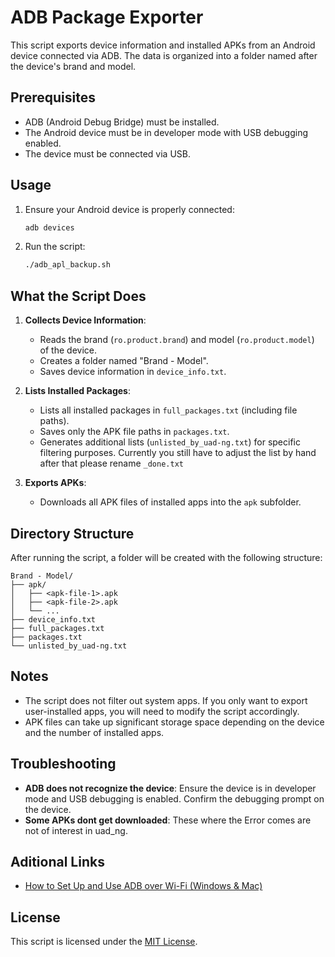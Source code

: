 # ADB Package Exporter

This script exports device information and installed APKs from an Android device connected via ADB. The data is organized into a folder named after the device's brand and model.

## Prerequisites
- ADB (Android Debug Bridge) must be installed.
- The Android device must be in developer mode with USB debugging enabled.
- The device must be connected via USB.

## Usage
1. Ensure your Android device is properly connected:
   ```bash
   adb devices
   ```
2. Run the script:
   ```bash
   ./adb_apl_backup.sh
   ```

## What the Script Does
1. **Collects Device Information**:
   - Reads the brand (`ro.product.brand`) and model (`ro.product.model`) of the device.
   - Creates a folder named "Brand - Model".
   - Saves device information in `device_info.txt`.

2. **Lists Installed Packages**:
   - Lists all installed packages in `full_packages.txt` (including file paths).
   - Saves only the APK file paths in `packages.txt`.
   - Generates additional lists (`unlisted_by_uad-ng.txt`) for specific filtering purposes. Currently you still have to adjust the list by hand after that please rename ```_done.txt```

3. **Exports APKs**:
   - Downloads all APK files of installed apps into the `apk` subfolder.

## Directory Structure
After running the script, a folder will be created with the following structure:

```
Brand - Model/
├── apk/
│   ├── <apk-file-1>.apk
│   ├── <apk-file-2>.apk
│   └── ...
├── device_info.txt
├── full_packages.txt
├── packages.txt
└── unlisted_by_uad-ng.txt
```

## Notes
- The script does not filter out system apps. If you only want to export user-installed apps, you will need to modify the script accordingly.
- APK files can take up significant storage space depending on the device and the number of installed apps.

## Troubleshooting
- **ADB does not recognize the device**: Ensure the device is in developer mode and USB debugging is enabled. Confirm the debugging prompt on the device.
- **Some APKs dont get downloaded**: These where the Error comes are not of interest in uad_ng.

## Aditional Links
- [How to Set Up and Use ADB over Wi-Fi (Windows & Mac)](https://technastic.com/set-up-adb-over-wifi-android/)


## License
This script is licensed under the [MIT License](https://opensource.org/licenses/MIT).

